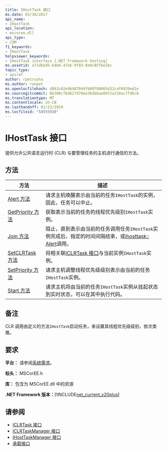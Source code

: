 ```yaml
---
title: IHostTask 接口
ms.date: 03/30/2017
api_name:
- IHostTask
api_location:
- mscoree.dll
api_type:
- COM
f1_keywords:
- IHostTask
helpviewer_keywords:
- IHostTask interface [.NET Framework hosting]
ms.assetid: a71dbbd5-64b8-47eb-9f03-8e8c85fbe2bc
topic_type:
- apiref
author: rpetrusha
ms.author: ronpet
ms.openlocfilehash: d862c02e96487049fb88f80665d32caf6939ed1e
ms.sourcegitcommit: 6b308cf6d627d78ee36dbbae8972a310ac7fd6c8
ms.translationtype: MT
ms.contentlocale: zh-CN
ms.lasthandoff: 01/23/2019
ms.locfileid: "54555930"
---
```

# <a name="ihosttask-interface"></a>IHostTask 接口
提供允许公共语言运行时 (CLR) 与要管理任务的主机进行通信的方法。  
  
## <a name="methods"></a>方法  
  
|方法|描述|  
|------------|-----------------|  
|[Alert 方法](../../../../docs/framework/unmanaged-api/hosting/ihosttask-alert-method.md)|请求主机唤醒表示由当前的任务`IHostTask`的实例，因此，任务可以中止。|  
|[GetPriority 方法](../../../../docs/framework/unmanaged-api/hosting/ihosttask-getpriority-method.md)|获取表示当前的任务的线程优先级别`IHostTask`实例。|  
|[Join 方法](../../../../docs/framework/unmanaged-api/hosting/ihosttask-join-method.md)|阻止，直到表示由当前的任务调用任务`IHostTask`实例完成后，指定的时间间隔结束，或[ihosttask:: Alert](../../../../docs/framework/unmanaged-api/hosting/ihosttask-alert-method.md)调用。|  
|[SetCLRTask 方法](../../../../docs/framework/unmanaged-api/hosting/ihosttask-setclrtask-method.md)|将相关联[ICLRTask 接口](../../../../docs/framework/unmanaged-api/hosting/iclrtask-interface.md)与当前实例`IHostTask`实例。|  
|[SetPriority 方法](../../../../docs/framework/unmanaged-api/hosting/ihosttask-setpriority-method.md)|请求主机调整线程优先级级别表示由当前的任务`IHostTask`实例。|  
|[Start 方法](../../../../docs/framework/unmanaged-api/hosting/ihosttask-start-method.md)|请求主机将由当前的任务`IHostTask`实例从挂起状态到实时状态，可以在其中执行代码。|  
  
## <a name="remarks"></a>备注  
 CLR 调用由定义的方法`IHostTask`启动任务，来设置其线程优先级级别，依次类推。  
  
## <a name="requirements"></a>要求  
 **平台：** 请参阅[系统需求](../../../../docs/framework/get-started/system-requirements.md)。  
  
 **标头：** MSCorEE.h  
  
 **库：** 包含为 MSCorEE.dll 中的资源  
  
 **.NET Framework 版本：**[!INCLUDE[net_current_v20plus](../../../../includes/net-current-v20plus-md.md)]  
  
## <a name="see-also"></a>请参阅
- [ICLRTask 接口](../../../../docs/framework/unmanaged-api/hosting/iclrtask-interface.md)
- [ICLRTaskManager 接口](../../../../docs/framework/unmanaged-api/hosting/iclrtaskmanager-interface.md)
- [IHostTaskManager 接口](../../../../docs/framework/unmanaged-api/hosting/ihosttaskmanager-interface.md)
- [承载接口](../../../../docs/framework/unmanaged-api/hosting/hosting-interfaces.md)
